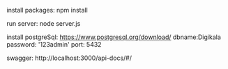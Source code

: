 install packages:
npm install

run server:
node server.js

install postgreSql:
 https://www.postgresql.org/download/
 dbname:Digikala
 password: '123admin'
 port: 5432

swagger:
http://localhost:3000/api-docs/#/

